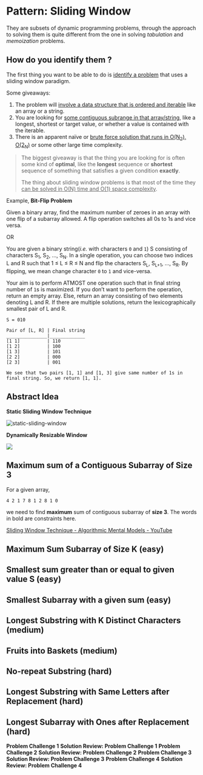 # Pattern: Sliding Window

They are subsets of dynamic programming problems, through the approach to solving them is quite different from the one in solving *tabulation* and *memoization* problems.

## How do you identify them ?

The first thing you want to be able to do is <u>identify a problem</u> that uses a sliding window paradigm.

Some giveaways:

1. The problem will <u>involve a data structure that is ordered and iterable</u> like an array or a string. 
2. You are looking for <u>some contiguous subrange in that array/string</u>, like a longest, shortest or target value, or whether a value is contained with the iterable.
3. There is an apparent naïve or <u>brute force solution that runs in O(N<sub>2</sub>), O(2<sub>N</sub>)</u> or some other large time complexity.

> The biggest giveaway is that the thing you are looking for is often some kind of **optimal**, like the **longest** sequence or **shortest** sequence of something that satisfies a given condition **exactly**.
>
> The thing about sliding window problems is that most of the time they <u>can be solved in O(N) time and O(1) space complexity</u>.

Example, **Bit-Flip Problem**

Given a binary array, find the maximum number of zeroes in an array with one flip of a subarray allowed. A flip operation switches all 0s to 1s and vice versa.

OR

You are given a binary string(*i.e.* with characters `0` and `1`) S consisting of characters S<sub>1</sub>, S<sub>2</sub>, …, S<sub>N</sub>. In a single operation, you can choose two indices L and R such that 1 ≤ L ≤ R ≤ N and flip the characters S<sub>L</sub>, S<sub>L+1</sub>, …, S<sub>R</sub>. By flipping, we mean change character `0` to `1` and vice-versa.

Your aim is to perform ATMOST one operation such that in final string number of `1`s is maximized. If you don’t want to perform the operation, return an empty array. Else, return an array consisting of two elements denoting L and R. If there are multiple solutions, return the lexicographically smallest pair of L and R.

```
S = 010

Pair of [L, R] | Final string
_______________|_____________
[1 1]          | 110
[1 2]          | 100
[1 3]          | 101
[2 2]          | 000
[2 3]          | 001

We see that two pairs [1, 1] and [1, 3] give same number of 1s in final string. So, we return [1, 1].
```

## Abstract Idea

**Static Sliding Window Technique**

![static-sliding-window](https://raw.githubusercontent.com/aditya109/Grokking-The-Coding-Interview/main/sliding-window/assets/sliding-window-abstract-idea.svg)

**Dynamically Resizable Window**

![](https://raw.githubusercontent.com/aditya109/Grokking-The-Coding-Interview/main/sliding-window/assets/dynamic-sliding-window.svg?token=AFH4ROZRN3JNX5CJCXIURXTACYUEU)

## Maximum sum of a Contiguous Subarray of Size 3

For a given array,

```
4 2 1 7 8 1 2 8 1 0
```

we need to find **maximum** sum of contiguous subarray of **size 3**. The words in bold are constraints here.

[Sliding Window Technique - Algorithmic Mental Models - YouTube](https://www.youtube.com/watch?v=MK-NZ4hN7rs&ab_channel=TheSimpleEngineer)



















## Maximum Sum Subarray of Size K (easy)

## Smallest sum greater than or equal to given value S (easy)

## Smallest Subarray with a given sum (easy)

## Longest Substring with K Distinct Characters (medium)

## Fruits into Baskets (medium)

## No-repeat Substring (hard)

## Longest Substring with Same Letters after Replacement (hard)

## Longest Subarray with Ones after Replacement (hard)

**Problem Challenge 1**
**Solution Review: Problem Challenge 1**
**Problem Challenge 2**
**Solution Review: Problem Challenge 2**
**Problem Challenge 3**
**Solution Review: Problem Challenge 3**
**Problem Challenge 4**
**Solution Review: Problem Challenge 4**
